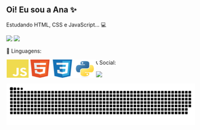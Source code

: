 ## Oi! Eu sou a Ana ✨
Estudando HTML, CSS e JavaScript... 💻
 <div>
 <p><a href="https://github.com/anapss1"></a>
  <img height="150em" src="https://github-readme-stats.vercel.app/api?username=anapss1&show_icons=true&theme=dracula&include_all_commits=true&count_private=true"/>
  <img height="150em" src="https://github-readme-stats.vercel.app/api/top-langs/?username=anapss1&layout=compact&langs_count=7&theme=dracula"/></p>
</div>
 
 
🎈 Linguagens:

  
<div style="display: inline_block" align="center">

  <img align="left" alt="ana-Js" height="50" width="60" src="https://raw.githubusercontent.com/devicons/devicon/master/icons/javascript/javascript-plain.svg">
  <img align="left" alt="ana-HTML" height="50" width="60" src="https://raw.githubusercontent.com/devicons/devicon/master/icons/html5/html5-original.svg">
  <img align="left" alt="ana-CSS" height="50" width="60" src="https://raw.githubusercontent.com/devicons/devicon/master/icons/css3/css3-original.svg">
  <img align="left" alt="ana-Python" height="50" width="60" src="https://raw.githubusercontent.com/devicons/devicon/master/icons/python/python-original.svg">

</div>
 
 
📞 Social:

<a href="https://www.linkedin.com/in/anapss1/" target="_blank"><img height="30" src="https://img.shields.io/badge/-LinkedIn-%230077B5?style=for-the-badge&logo=linkedin&logoColor=white" target="_blank">
 </a>



 
  ![Snake animation](https://github.com/anapss1/anapss1/blob/output/github-contribution-grid-snake.svg)
 
</div>
